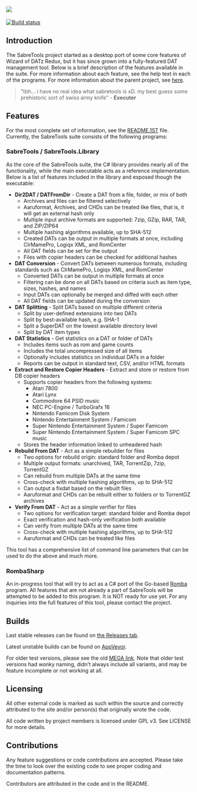 # ![](images/sabretools-rect.png)

[![Build status](https://ci.appveyor.com/api/projects/status/c3hsfpmqhg40al35/branch/main?svg=true)](https://ci.appveyor.com/project/mnadareski/sabretools/branch/main)

## Introduction

The SabreTools project started as a desktop port of some core features of Wizard of DATz Redux, but it has since grown into a fully-featured DAT management tool. Below is a brief description of the features available in the suite. For more information about each feature, see the help text in each of the programs. For more information about the parent project, see [here](https://github.com/SabreTools/wizzardRedux).

> "tbh...  i have no real idea what sabretools is xD. my best guess  some prehistoric sort of swiss army knife" - **Executer**

## Features

For the most complete set of information, see the [README.1ST](https://raw.githubusercontent.com/SabreTools/SabreTools/main/SabreTools.Library/README.1ST) file. Currently, the SabreTools suite consists of the following programs:

### SabreTools / SabreTools.Library

As the core of the SabreTools suite, the C# library provides nearly all of the functionality, while the main executable acts as a reference implementation. Below is a list of features included in the library and exposed though the executable:

* **Dir2DAT / DATFromDir** - Create a DAT from a file, folder, or mix of both
	* Archives and files can be filtered selectively
	* Aaruformat, Archives, and CHDs can be treated like files, that is, it will get an external hash only
	* Multiple input archive formats are supported: 7zip, GZip, RAR, TAR, and ZIP/ZIP64
	* Multiple hashing algorithms available, up to SHA-512
	* Created DATs can be output in multiple formats at once, including ClrMamePro, Logiqx XML, and RomCenter
	* All DAT fields can be set for the output
	* Files with copier headers can be checked for additional hashes
* **DAT Conversion** - Convert DATs between numerous formats, including standards such as ClrMamePro, Logiqx XML, and RomCenter
	* Converted DATs can be output in multiple formats at once
	* Filtering can be done on all DATs based on criteria such as item type, sizes, hashes, and names
	* Input DATs can optionally be merged and diffed with each other
	* All DAT fields can be updated during the conversion
* **DAT Splitting** - Split DATs based on multiple different criteria
	* Split by user-defined extensions into two DATs
	* Split by best-available hash, e.g. SHA-1
	* Split a SuperDAT on the lowest available directory level
	* Split by DAT item types
* **DAT Statistics** - Get statistics on a DAT or folder of DATs
	* Includes items such as rom and game counts
	* Includes the total uncompressed size of all items
	* Optionally includes statistics on individual DATs in a folder
	* Reports can be output in standard text, CSV, and/or HTML formats
* **Extract and Restore Copier Headers** - Extract and store or restore from DB copier headers
	* Supports copier headers from the following systems:
		* Atari 7800
		* Atari Lynx
		* Commodore 64 PSID music
		* NEC PC-Engine / TurboGrafx 16
		* Nintendo Famicom Disk System
		* Nintendo Entertainment System / Famicom
		* Super Nintendo Entertainment System / Super Famicom
		* Super Nintendo Entertainment System / Super Famicom SPC music
	* Stores the header information linked to unheadered hash
* **Rebuild From DAT** - Act as a simple rebuilder for files
	* Two options for rebuild origin: standard folder and Romba depot
	* Multiple output formats: unarchived, TAR, TorrentZip, 7zip, TorrentGZ
	* Can rebuild from multiple DATs at the same time
	* Cross-check with multiple hashing algorithms, up to SHA-512
	* Can output a fixdat based on the rebuilt files
	* Aaruformat and CHDs can be rebuilt either to folders or to TorrentGZ archives
* **Verify From DAT** - Act as a simple verifier for files
	* Two options for verification target: standard folder and Romba depot
	* Exact verification and hash-only verification both available
	* Can verify from multiple DATs at the same time
	* Cross-check with mutliple hashing algorithms, up to SHA-512
	* Aaruformat and CHDs can be treated like files

This tool has a comprehensive list of command line parameters that can be used to do the above and much more.

### RombaSharp

An in-progress tool that will try to act as a C# port of the Go-based [Romba](https://github.com/uwedeportivo/romba/) program. All features that are not already a part of SabreTools will be attempted to be added to this program. It is NOT ready for use yet. For any inquiries into the full features of this tool, please contact the project.

## Builds

Last stable releases can be found on [the Releases tab](https://github.com/SabreTools/SabreTools/releases).

Latest unstable builds can be found on [AppVeyor](https://ci.appveyor.com/project/mnadareski/sabretools/branch/main).

For older test versions, please see the old [MEGA link](https://mega.nz/#F!8JUhWZxT!h4DnCsgcBsMH3RRDKv27CA). Note that older test versions had wonky naming, didn't always include all variants, and may be feature incomplete or not working at all.

## Licensing

All other external code is marked as such within the source and correctly attributed to the site and/or person(s) that originally wrote the code.

All code written by project members is licensed under GPL v3. See LICENSE for more details.

## Contributions

Any feature suggestions or code contributions are accepted. Please take the time to look over the existing code to see proper coding and documentation patterns.

Contributors are attributed in the code and in the README.
